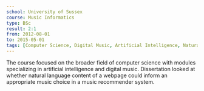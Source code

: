 ```yaml
---
school: University of Sussex
course: Music Informatics
type: BSc
result: 2:1
from: 2012-08-01
to: 2015-05-01
tags: [Computer Science, Digital Music, Artificial Intelligence, Natural Language Engineering]
---
```

The course focused on the broader field of computer science with modules specializing in artificial intelligence and digital music. Dissertation looked at whether natural language content of a webpage could inform an appropriate music choice in a music recommender system.